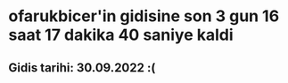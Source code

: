 # ofarukbicer'in gidisine son 3 gun 16 saat 17 dakika 40 saniye kaldi

## Gidis tarihi: 30.09.2022 :(